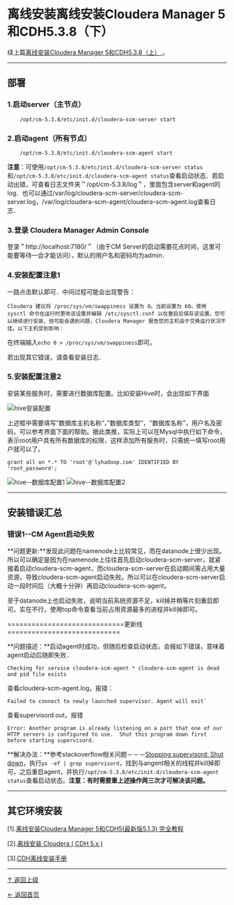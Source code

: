
# 离线安装离线安装Cloudera Manager 5和CDH5.3.8（下）

续上篇[离线安装Cloudera Manager 5和CDH5.3.8（上） ](https://github.com/asin929/linux-software/blob/master/Big-Data/CDH/CDH-install-1.md)。

---
## 部署
### 1.启动server（主节点）

        /opt/cm-5.3.8/etc/init.d/cloudera-scm-server start

### 2.启动agent（所有节点）

        /opt/cm-5.3.8/etc/init.d/cloudera-scm-agent start

**注意**：可使用`/opt/cm-5.3.8/etc/init.d/cloudera-scm-server status`和`/opt/cm-5.3.8/etc/init.d/cloudera-scm-agent status`查看启动状态．若启动出错，可查看日志文件夹＂/opt/cm-5.3.8/log＂，里面包含server和agent的log．也可以通过/var/log/cloudera-scm-server/cloudera-scm-server.log，/var/log/cloudera-scm-agent/cloudera-scm-agent.log查看日志．

### 3.登录 Cloudera Manager Admin Console

登录＂http://localhost:7180/＂（由于CM Server的启动需要花点时间，这里可能要等待一会才能访问），默认的用户名和密码均为admin．

### 4.安装配置注意1

一路点击默认即可．中间过程可能会出现警告：

	Cloudera 建议将 /proc/sys/vm/swappiness 设置为 0。当前设置为 60。使用 sysctl 命令在运行时更改该设置并编辑 /etc/sysctl.conf 以在重启后保存该设置。您可以继续进行安装，但可能会遇到问题，Cloudera Manager 报告您的主机由于交换运行状况不佳。以下主机受到影响：
在终端输入`echo 0 > /proc/sys/vm/swappiness`即可。

若出现其它错误，请查看安装日志．

### 5.安装配置注意2

安装某些服务时，需要进行数据库配置。比如安装Hive时，会出现如下界面

![hive安装配置](http://img.blog.csdn.net/20151219004437815)

上述框中需要填写”数据库主机名称“，”数据库类型“，‘’数据库名称”，用户名及密码，可以参考界面下面的帮助。据此类推，实际上可以在Mysql中执行如下命令，表示root用户具有所有数据库的权限，这样添加所有服务时，只需统一填写root用户就可以了。

	grant all on *.* TO 'root'@'lyhadoop.com' IDENTIFIED BY 'root_password';

![hive--数据库配置1](http://img.blog.csdn.net/20151219005105186)
![hive--数据库配置2](http://img.blog.csdn.net/20151219004458795)




---
## 安装错误汇总



### 错误1--CM Agent启动失败

**问题更新:**发现此问题在namenode上比较常见，而在datanode上很少出现。所以可以确定是因为在namenode上往往首先启动cloudera-scm-server，就紧接着启动cloudera-scm-agent，而cloudera-scm-server在启动期间需占用大量资源，导致cloudera-scm-agent启动失败。所以可以在cloudera-scm-server启动一段时间后（大概十分钟）再启动cloudera-scm-agent。

至于datanode上也启动失败，说明当前系统资源不足，kill掉并稍等片刻重启即可。实在不行，使用top命令查看当前占用资源最多的进程并kill掉即可。

=============================更新线============================

**问题描述：**启动agent时成功，但随后检查启动状态，会报如下错误，意味着agent启动后随即失败．

    Checking for service cloudera-scm-agent * cloudera-scm-agent is dead and pid file exists

查看cloudera-scm-agent.log，报错：

    Failed to connect to newly launched supervisor. Agent will exit`

查看supervisord.out，报错

    Error: Another program is already listening on a port that one of our HTTP servers is configured to use.  Shut this program down first before starting supervisord.

**解决办法：**参考stackoverflow相关问题－－－[Stopping supervisord: Shut down](http://stackoverflow.com/questions/14479894/stopping-supervisord-shut-down)，执行`ps -ef | grep supervisord`，找到与angent相关的线程并kill掉即可，之后重启agent，并执行`/opt/cm-5.3.8/etc/init.d/cloudera-scm-agent status`查看启动状态。**注意：有时需要重上述操作两三次才可解决该问题。**




---
## 其它环境安装

[1].[离线安装Cloudera Manager 5和CDH5(最新版5.1.3) 完全教程](http://www.cnblogs.com/jasondan/p/4011153.html)

[2].[离线安装 Cloudera ( CDH 5.x )](http://www.cnblogs.com/modestmt/p/4540818.html)

[3].[CDH离线安装手册](http://blog.selfup.cn/1486.html)



----
[↑ 返回上级](https://github.com/asin929/linux-software/blob/master/Big-Data/Big-Data.md)

[← 返回首页](https://github.com/asin929/linux-software)
